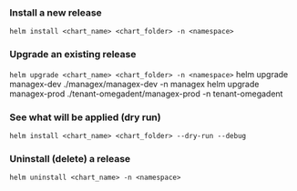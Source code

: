 ### Install a new release
`helm install <chart_name> <chart_folder> -n <namespace>`

### Upgrade an existing release
`helm upgrade <chart_name> <chart_folder> -n <namespace>`
helm upgrade managex-dev ./managex/managex-dev -n managex
helm upgrade managex-prod ./tenant-omegadent/managex-prod -n tenant-omegadent

### See what will be applied (dry run)
`helm install <chart_name> <chart_folder> --dry-run --debug`

### Uninstall (delete) a release
`helm uninstall <chart_name> -n <namespace>`
